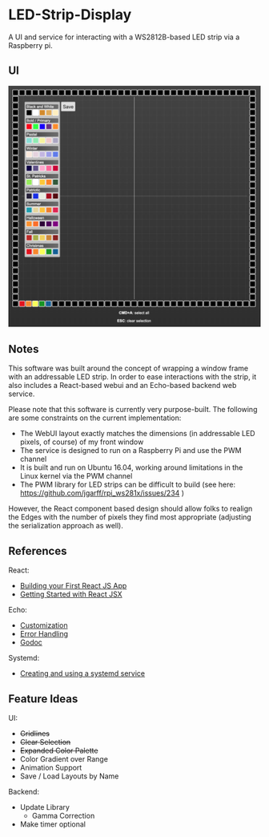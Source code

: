 # LED-Strip-Display

A UI and service for interacting with a WS2812B-based LED strip via a Raspberry pi.

## UI

![UI](ui.png)

## Notes

This software was built around the concept of wrapping a window frame with an addressable LED strip. In order to ease interactions with the strip, it also includes a React-based webui and an Echo-based backend web service.

Please note that this software is currently very purpose-built. The following are some constraints on the current implementation:

* The WebUI layout exactly matches the dimensions (in addressable LED pixels, of course) of my front window
* The service is designed to run on a Raspberry Pi and use the PWM channel
* It is built and run on Ubuntu 16.04, working around limitations in the Linux kernel via the PWM channel
* The PWM library for LED strips can be difficult to build (see here: https://github.com/jgarff/rpi_ws281x/issues/234 )

However, the React component based design should allow folks to realign the Edges with the number of pixels they find most appropriate (adjusting the serialization approach as well).

## References

React:

* [Building your First React JS App](https://medium.com/learning-new-stuff/building-your-first-react-js-app-d53b0c98dc)
* [Getting Started with React JSX](https://www.sitepoint.com/getting-started-react-jsx/)

Echo:

* [Customization](https://echo.labstack.com/guide/customization)
* [Error Handling](https://echo.labstack.com/guide/error-handling)
* [Godoc](https://godoc.org/github.com/labstack/echo)

Systemd:

* [Creating and using a systemd service](https://www.digitalocean.com/community/questions/convert-run-at-startup-script-from-upstart-to-systemd-for-ubuntu-16)

## Feature Ideas

UI:

* ~~Gridlines~~
* ~~Clear Selection~~
* ~~Expanded Color Palette~~
* Color Gradient over Range
* Animation Support
* Save / Load Layouts by Name

Backend:

* Update Library
  * Gamma Correction
* Make timer optional